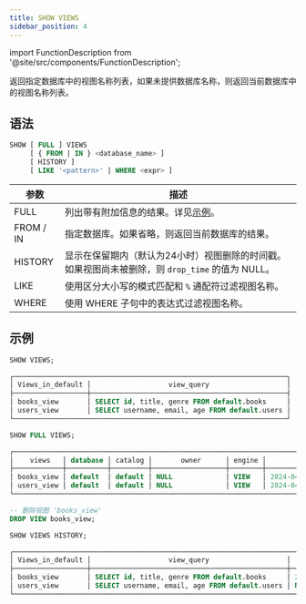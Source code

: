 ```yaml
---
title: SHOW VIEWS
sidebar_position: 4
---
```


import FunctionDescription from '@site/src/components/FunctionDescription';

<FunctionDescription description="引入或更新于：v1.2.415"/>

返回指定数据库中的视图名称列表，如果未提供数据库名称，则返回当前数据库中的视图名称列表。

## 语法

```sql
SHOW [ FULL ] VIEWS 
     [ { FROM | IN } <database_name> ] 
     [ HISTORY ] 
     [ LIKE '<pattern>' | WHERE <expr> ]
```

| 参数      | 描述                                                                                  |
|-----------|----------------------------------------------------------------------------------------------|
| FULL      | 列出带有附加信息的结果。详见[示例](#examples)。   |
| FROM / IN | 指定数据库。如果省略，则返回当前数据库的结果。 |
| HISTORY   | 显示在保留期内（默认为24小时）视图删除的时间戳。如果视图尚未被删除，则 `drop_time` 的值为 NULL。 |
| LIKE      | 使用区分大小写的模式匹配和 `%` 通配符过滤视图名称。          |
| WHERE     | 使用 WHERE 子句中的表达式过滤视图名称。                              |

## 示例

```sql
SHOW VIEWS;

┌───────────────────────────────────────────────────────────────────┐
│ Views_in_default │                   view_query                   │
├──────────────────┼────────────────────────────────────────────────┤
│ books_view       │ SELECT id, title, genre FROM default.books     │
│ users_view       │ SELECT username, email, age FROM default.users │
└───────────────────────────────────────────────────────────────────┘

SHOW FULL VIEWS;

┌───────────────────────────────────────────────────────────────────────────────────────────────────────────────────────────────────────────┐
│    views   │ database │ catalog │       owner      │ engine │         create_time        │                   view_query                   │
├────────────┼──────────┼─────────┼──────────────────┼────────┼────────────────────────────┼────────────────────────────────────────────────┤
│ books_view │ default  │ default │ NULL             │ VIEW   │ 2024-04-14 23:29:52.916989 │ SELECT id, title, genre FROM default.books     │
│ users_view │ default  │ default │ NULL             │ VIEW   │ 2024-04-14 23:31:02.918994 │ SELECT username, email, age FROM default.users │
└───────────────────────────────────────────────────────────────────────────────────────────────────────────────────────────────────────────┘

-- 删除视图 'books_view'
DROP VIEW books_view;

SHOW VIEWS HISTORY;

┌────────────────────────────────────────────────────────────────────────────────────────────────┐
│ Views_in_default │                   view_query                   │          drop_time         │
├──────────────────┼────────────────────────────────────────────────┼────────────────────────────┤
│ books_view       │ SELECT id, title, genre FROM default.books     │ 2024-04-15 02:29:56.051081 │
│ users_view       │ SELECT username, email, age FROM default.users │ NULL                       │
└────────────────────────────────────────────────────────────────────────────────────────────────┘
```
